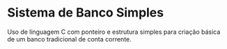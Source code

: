 # Sistema de Banco Simples
Uso de linguagem C com ponteiro e estrutura simples para criação básica de um banco tradicional de conta corrente.
